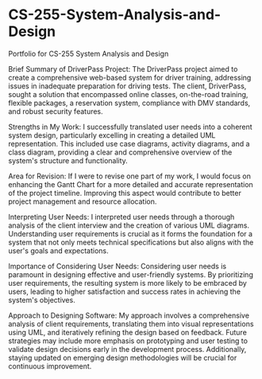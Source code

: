 # CS-255-System-Analysis-and-Design
Portfolio for CS-255 System Analysis and Design

Brief Summary of DriverPass Project:
The DriverPass project aimed to create a comprehensive web-based system for driver training, addressing issues in inadequate preparation for driving tests. The client, DriverPass, sought a solution that encompassed online classes, on-the-road training, flexible packages, a reservation system, compliance with DMV standards, and robust security features.

Strengths in My Work:
I successfully translated user needs into a coherent system design, particularly excelling in creating a detailed UML representation. This included use case diagrams, activity diagrams, and a class diagram, providing a clear and comprehensive overview of the system's structure and functionality.

Area for Revision:
If I were to revise one part of my work, I would focus on enhancing the Gantt Chart for a more detailed and accurate representation of the project timeline. Improving this aspect would contribute to better project management and resource allocation.

Interpreting User Needs:
I interpreted user needs through a thorough analysis of the client interview and the creation of various UML diagrams. Understanding user requirements is crucial as it forms the foundation for a system that not only meets technical specifications but also aligns with the user's goals and expectations.

Importance of Considering User Needs:
Considering user needs is paramount in designing effective and user-friendly systems. By prioritizing user requirements, the resulting system is more likely to be embraced by users, leading to higher satisfaction and success rates in achieving the system's objectives.

Approach to Designing Software:
My approach involves a comprehensive analysis of client requirements, translating them into visual representations using UML, and iteratively refining the design based on feedback. Future strategies may include more emphasis on prototyping and user testing to validate design decisions early in the development process. Additionally, staying updated on emerging design methodologies will be crucial for continuous improvement.
